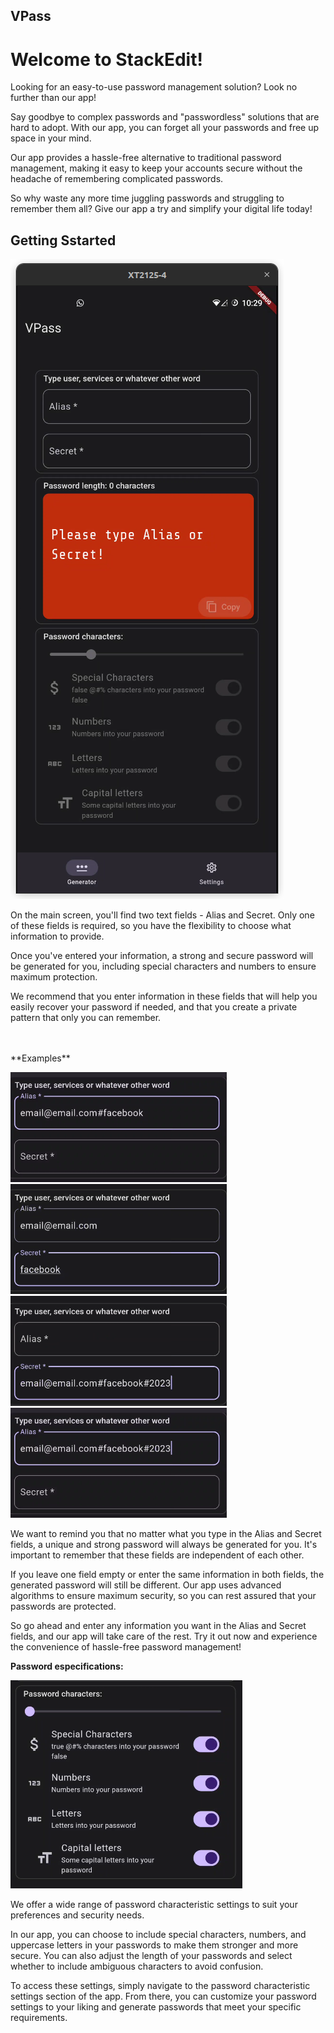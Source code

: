 <script type="text/javascript" src="https://cdnjs.buymeacoffee.com/1.0.0/button.prod.min.js" data-name="bmc-button" data-slug="vinaooooooooo" data-color="#FF5F5F" data-emoji=""  data-font="Lato" data-text="Buy me a coffee" data-outline-color="#000000" data-font-color="#ffffff" data-coffee-color="#FFDD00" ></script>


## VPass

# Welcome to StackEdit!

Looking for an easy-to-use password management solution? Look no further than our app!

Say goodbye to complex passwords and "passwordless" solutions that are hard to adopt. With our app, you can forget all your passwords and free up space in your mind.

Our app provides a hassle-free alternative to traditional password management, making it easy to keep your accounts secure without the headache of remembering complicated passwords.

So why waste any more time juggling passwords and struggling to remember them all? Give our app a try and simplify your digital life today!

## Getting Sstarted
![First screen](https://github.com/vinaooo/vpass/blob/master/Prints/Captura%20de%20tela%20de%202023-03-26%2010-29-50.png)

On the main screen, you'll find two text fields - Alias and Secret. Only one of these fields is required, so you have the flexibility to choose what information to provide.

Once you've entered your information, a strong and secure password will be generated for you, including special characters and numbers to ensure maximum protection.

We recommend that you enter information in these fields that will help you easily recover your password if needed, and that you create a private pattern that only you can remember.

</br>
</br>
**Examples**

![enter image description here](https://github.com/vinaooo/vpass/blob/master/Prints/Captura%20de%20tela%20de%202023-03-26%2011-12-22.png)
![Alias and Scret](https://github.com/vinaooo/vpass/blob/master/Prints/Captura%20de%20tela%20de%202023-03-26%2011-08-51.png)
![Different Alias and Secrets](https://github.com/vinaooo/vpass/blob/master/Prints/Captura%20de%20tela%20de%202023-03-26%2011-13-24.png)
![enter image description here](https://github.com/vinaooo/vpass/blob/master/Prints/Captura%20de%20tela%20de%202023-03-26%2011-12-33.png)

We want to remind you that no matter what you type in the Alias and Secret fields, a unique and strong password will always be generated for you. It's important to remember that these fields are independent of each other.

If you leave one field empty or enter the same information in both fields, the generated password will still be different. Our app uses advanced algorithms to ensure maximum security, so you can rest assured that your passwords are protected.

So go ahead and enter any information you want in the Alias and Secret fields, and our app will take care of the rest. Try it out now and experience the convenience of hassle-free password management!


**Password especifications:**

![configs](https://github.com/vinaooo/vpass/blob/master/Prints/Captura%20de%20tela%20de%202023-03-26%2011-26-49.png)

We offer a wide range of password characteristic settings to suit your preferences and security needs.

In our app, you can choose to include special characters, numbers, and uppercase letters in your passwords to make them stronger and more secure. You can also adjust the length of your passwords and select whether to include ambiguous characters to avoid confusion.

To access these settings, simply navigate to the password characteristic settings section of the app. From there, you can customize your password settings to your liking and generate passwords that meet your specific requirements.
<!--stackedit_data:
eyJoaXN0b3J5IjpbLTMzMDE5Mzk2NiwxMTQzNDY1MjAyLC02Nz
YzNjUxNDgsLTE4ODc0OTQzMzIsMTQ3MjE1NzU2NSwxOTk1NDU0
OTU3LC02NzMxODg3ODBdfQ==
-->
